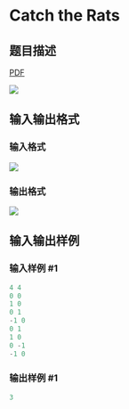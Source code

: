 # Catch the Rats

## 题目描述

[problemUrl]: https://uva.onlinejudge.org/index.php?option=com_onlinejudge&Itemid=8&category=878&page=show_problem&problem=5154

[PDF](https://uva.onlinejudge.org/external/132/p13231.pdf)

![](https://cdn.luogu.com.cn/upload/vjudge_pic/UVA13231/b85f28dbfb4b88e51430c06049507d85a87bfff5.png)

## 输入输出格式

### 输入格式

![](https://cdn.luogu.com.cn/upload/vjudge_pic/UVA13231/3458c85dea4a37624c0042c44c5d368bbc28f120.png)

### 输出格式

![](https://cdn.luogu.com.cn/upload/vjudge_pic/UVA13231/c4ad42ffecf3da11ccc523b1ffc3833aa3504cf4.png)

## 输入输出样例

### 输入样例 #1

```cpp
4 4
0 0
1 0
0 1
-1 0
0 1
1 0
0 -1
-1 0
```


### 输出样例 #1

```cpp
3
```


